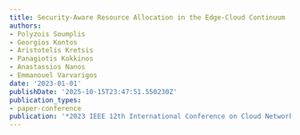 ```yaml
---
title: Security-Aware Resource Allocation in the Edge-Cloud Continuum
authors:
- Polyzois Soumplis
- Georgios Kontos
- Aristotelis Kretsis
- Panagiotis Kokkinos
- Anastassios Nanos
- Emmanouel Varvarigos
date: '2023-01-01'
publishDate: '2025-10-15T23:47:51.550230Z'
publication_types:
- paper-conference
publication: '*2023 IEEE 12th International Conference on Cloud Networking (CloudNet)*'
---
```

